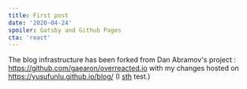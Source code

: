 ```yaml
---
title: First post
date: '2020-04-24'
spoiler: Gatsby and Github Pages
cta: 'react'
---
```


The blog infrastructure has been forked from Dan Abramov's project : https://github.com/gaearon/overreacted.io with my changes hosted on https://yusufunlu.github.io/blog/
 (I [sth](/test/) test.)